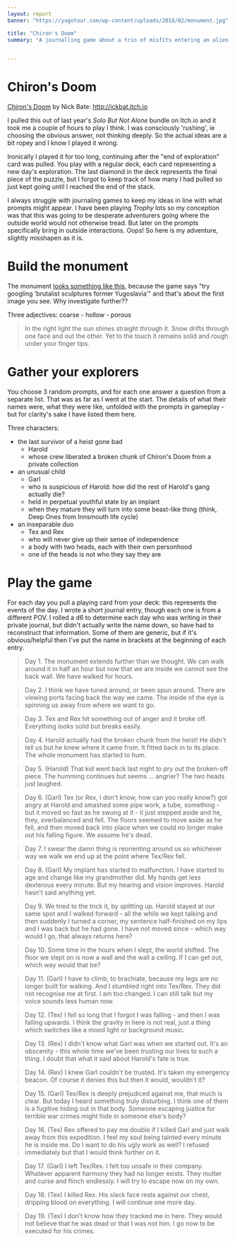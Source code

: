```yaml
---
layout: report
banner: "https://yugotour.com/wp-content/uploads/2018/02/monument.jpg"

title: "Chiron's Doom"
summary: "A journalling game about a trio of misfits entering an alien artefact"


---
```


# Chiron's Doom

[Chiron's Doom](https://ickbat.itch.io/chirons-doom) by Nick Bate: <http://ickbat.itch.io>

I pulled this out of last year's _Solo But Not Alone_ bundle on Itch.io and it took me a couple of hours to play I think. I was consciously 'rushing', ie choosing the obvious answer, not thinking deeply. So the actual ideas are a bit ropey and I know I played it wrong.

Ironically I played it for too long, continuing after the "end of exploration" card was pulled. You play with a regular deck, each card representing a new day's exploration. The last diamond in the deck represents the final piece of the puzzle, but I forgot to keep track of how many I had pulled so just kept going until I reached the end of the stack. 

I always struggle with journaling games to keep my ideas in line with what prompts might appear. I have been playing _Trophy_ lots so my conception was that this was going to be desperate adventurers going where the outside world would not otherwise tread. But later on the prompts specifically bring in outside interactions. Oops! So here is my adventure, slightly misshapen as it is.

# Build the monument

The monument [looks something like this](https://yugotour.com/wp-content/uploads/2018/02/monument.jpg), because the game says "try googling ‘brutalist sculptures former Yugoslavia’" and that's about the first image you see. Why investigate further??

Three adjectives: coarse - hollow - porous

> In the right light the sun shines straight through it. Snow drifts through one face and out the other. Yet to the touch it remains solid and rough under your finger tips.

# Gather your explorers

You choose 3 random prompts, and for each one answer a question from a separate list. That was as far as I went at the start. The details of what their names were, what they were like, unfolded with the prompts in gameplay - but for clarity's sake I have listed them here.

Three characters:

- the last survivor of a heist gone bad
	- Harold
	- whose crew liberated a broken chunk of Chiron's Doom from a private collection
- an unusual child
	- Garl
	- who is suspicious of Harold: how did the rest of Harold's gang actually die?
	- held in perpetual youthful state by an implant
	- when they mature they will turn into some beast-like thing (think, Deep Ones from Innsmouth life cycle)
- an inseparable duo
	- Tex and Rex
	- who will never give up their sense of independence
	- a body with two heads, each with their own personhood
	- one of the heads is not who they say they are

# Play the game

For each day you pull a playing card from your deck: this represents the events of the day. I wrote a short journal entry, though each one is from a different POV. I rolled a d6 to determine each day who was writing in their private journal, but didn't actually write the name down, so have had to reconstruct that information. Some of them are generic, but if it's obvious/helpful then I've put the name in brackets at the beginning of each entry.

> Day 1. The monument extends further than we thought. We can walk around it in half an hour but now that we are inside we cannot see the back wall. We have walked for hours.

> Day 2. I think we have tuned around, or been spun around. There are viewing ports facing back the way we came. The inside of the eye is spinning us away from where we want to go.

> Day 3. Tex and Rex hit something out of anger and it broke off. Everything *looks* solid but breaks easily.

> Day 4. Harold actually had the broken chunk from the heist! He didn't tell us but he knew where it came from. It fitted back in to its place. The whole monument has started to hum.

> Day 5. (Harold) That kid went back last night to pry out the broken-off piece. The humming continues but seems ... angrier? The two heads just laughed.

> Day 6. (Garl) Tex (or Rex, I don't know, how can you really know?) got angry at Harold and smashed some pipe work, a tube, something - but it moved so fast as he swung at it - it just stepped aside and he, they, overbalanced and fell. The floors seemed to move aside as he fell, and then moved back into place when we could no longer make out his falling figure. We assume he's dead.

> Day 7. I swear the damn thing is reorienting around us so whichever way we walk we end up at the point where Tex/Rex fell.

> Day 8. (Garl) My implant has started to malfunction. I have started to age and change like my grandmother did. My hands get less dexterous every minute. But my hearing and vision improves. Harold hasn't said anything yet.

> Day 9. We tried to the trick it, by splitting up. Harold stayed at our same spot and I walked forward - all the while we kept talking and then suddenly I turned a corner, my sentence half-finished on my lips and I was back but he had gone. I have not moved since - which way would I go, that always returns here?

> Day 10.  Some time in the hours when I slept, the world shifted. The floor we slept on is now a wall and the wall a ceiling. If I can get out, which way would that be?

> Day 11. (Garl) I have to climb, to brachiate, because my legs are no longer built for walking. And I stumbled right into Tex/Rex. They did not recognise me at first. I am too changed. I can still talk but my voice sounds less human now.

> Day 12. (Tex) I fell so long that I forgot I was falling - and then I was falling upwards. I think the gravity in here is not real, just a thing which switches like a mood light or background music.

> Day 13. (Rex) I didn't know what Garl was when we started out. It's an obscenity - this whole time we've been trusting our lives to such a thing. I doubt that what it said about Harold's fate is true.

> Day 14. (Rex) I knew Garl couldn't be trusted. It's taken my emergency beacon. Of course it denies this but then it would, wouldn't it?

> Day 15. (Garl) Tex/Rex is deeply prejudiced against me, that much is clear. But today I heard something truly disturbing. I think one of them is a fugitive hiding out in that body. Someone escaping justice for terrible war crimes might hide in someone else's body?

> Day 16. (Tex) Rex offered to pay me double if I killed Garl and just walk away from this expedition. I feel my soul being tainted every minute he is inside me. Do I want to do his ugly work as well? I refused immediately but that I would think further on it.

> Day 17. (Garl) I left Tex/Rex. I felt too unsafe in their company. Whatever apparent harmony they had no longer exists. They mutter and curse and flinch endlessly. I will try to escape now on my own.

> Day 18. (Tex) I killed Rex. His slack face rests against our chest, dripping blood on everything. I will continue one more day.

> Day 19. (Tex) I don't know how they tracked me in here. They would not believe that he was dead or that I was not him. I go now to be executed for his crimes.
